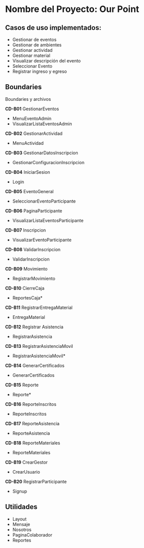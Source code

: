 # Nombre del Proyecto: Our Point
## Casos de uso implementados:
- Gestionar de eventos
- Gestionar de ambientes
- Gestionar actividad
- Gestionar material
- Visualizar descripción del evento
- Seleccionar Evento 
- Registrar ingreso y egreso


## Boundaries
Boundaries y archivos

**CD-B01**    GestionarEventos
- MenuEventoAdmin
- VisualizarListaEventosAdmin

**CD-B02**    GestionarActividad
- MenuActividad

**CD-B03**    GestionarDatosInscripcion
- GestionarConfiguracionInscripcion

**CD-B04**    IniciarSesion
- Login

**CD-B05**    EventoGeneral
- SeleccionarEventoParticipante

**CD-B06**    PaginaParticipante
- VisualizarListaEventosParticipante

**CD-B07**    Inscripcion
- VisualizarEventoParticipante

**CD-B08**    ValidarInscripcion
- ValidarInscripcion

**CD-B09**    Movimiento
- RegistrarMovimiento

**CD-B10**    CierreCaja
- ReportesCaja*

**CD-B11**    RegistrarEntregaMaterial
- EntregaMaterial

**CD-B12**    Registrar Asistencia
- RegistrarAsistencia

**CD-B13**    RegistrarAsistenciaMovil
- RegistrarAsistenciaMovil*

**CD-B14**    GenerarCertificados
- GenerarCertificados

**CD-B15**    Reporte
- Reporte*

**CD-B16**    ReporteInscritos
- ReporteInscritos

**CD-B17**    ReporteAsistencia
- ReporteAsistencia

**CD-B18**    ReporteMateriales
- ReporteMateriales

**CD-B19**    CrearGestor
- CrearUsuario

**CD-B20**    RegistrarParticipante
- Signup

## Utilidades
- Layout
- Mensaje
- Nosotros
- PaginaColaborador
- Reportes
